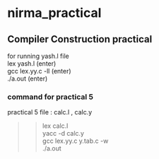 # nirma_practical     
## Compiler Construction practical   
for running yash.l file    
lex yash.l (enter)   
gcc lex.yy.c -ll (enter)   
./a.out (enter)    



### command for practical 5   
practical 5 file  : calc.l , calc.y  
>> lex calc.l   
>> yacc -d calc.y    
>> gcc lex.yy.c y.tab.c -w  
>> ./a.out   
